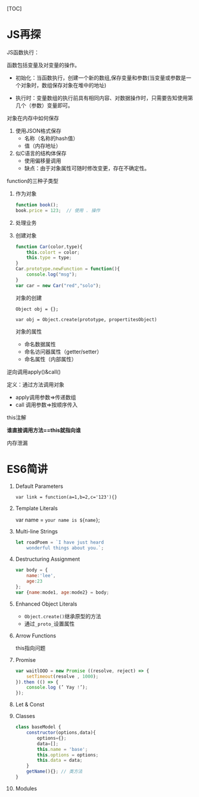 [TOC]

# JS再探

JS函数执行：

函数包括变量及对变量的操作。

- 初始化：当函数执行，创建一个新的数组,保存变量和参数(当变量或参数是一个对象时，数组保存对象在堆中的地址)

- 执行时：变量数组的执行前具有相同内容、对数据操作时，只需要告知使用第几个（参数）变量即可。

对象在内存中如何保存

1. 使用JSON格式保存
   - 名称（名称的hash值）
   - 值（内存地址）
2. 似C语言的结构体保存
   - 使用偏移量调用
   - 缺点：由于对象属性可随时修改变更，存在不确定性。

function的三种子类型

1. 作为对象

   ```js
   function book();
   book.price = 123;  // 使用 . 操作
   ```

2. 处理业务

3. 创建对象

   ```js
   function Car(color,type){
       this.colort = color;
       this.type = type;
   }
   Car.prototype.newFunction = function(){
       console.log("msg");
   }
   var car = new Car("red","solo");
   ```

   对象的创建

   `Object obj = {};`

   `var obj = Object.create(prototype, propertitesObject)`

   对象的属性

   - 命名数据属性
   - 命名访问器属性（getter/setter）
   - 命名属性（内部属性）

逆向调用apply()&call()

定义：通过方法调用对象

- apply调用参数=>传递数组
- call 调用参数=>按顺序传入

this注解

**谁直接调用方法==this就指向谁**

内存泄漏

# ES6简讲

1. Default Parameters

   `var link = function(a=1,b=2,c='123'){}`

2. Template Literals

   var name = `your name is ${name}`;

3. Multi-line Strings

   ```js
   let roadPoem = `I have just heard
       wonderful things about you.`;
   ```

4. Destructuring Assignment

   ```js
   var body = {
       name:'lee',
       age:23
   };
   var {name:mode1, age:mode2} = body; 
   ```

5. Enhanced Object Literals

   - `Object.create()`继承原型的方法
   - 通过`_proto_`设置属性

6. Arrow Functions

   this指向问题

7. Promise

   ```js
   var waitlOOO = new Promise ((resolve, reject) => {
       setTimeout(resolve , 1000);
   }).then (() => {
       console.log (’ Yay !’);
   }); 
   ```

8. Let & Const

9. Classes

   ```js
   class baseModel { 
       constructor(options,data){
           options={};
           data=[];
           this.name = 'base';
           this.options = options;
           this.data = data;
       }
       getName(){}; // 类方法
   }
   ```

10. Modules
